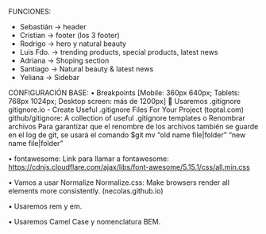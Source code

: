 FUNCIONES:

- Sebastián -> header
- Cristian -> footer (los 3 footer)
- Rodrigo -> hero y natural beauty
- Luis Fdo. -> trending products, special products, latest news
- Adriana -> Shoping section
- Santiago -> Natural beauty & latest news
- Yeliana -> Sidebar

CONFIGURACIÓN BASE:
• Breakpoints [Mobile: 360px 640px; Tablets: 768px 1024px; Desktop screen: más de 1200px]
 Usaremos .gitignore
gitignore.io - Create Useful .gitignore Files For Your Project (toptal.com)
github/gitignore: A collection of useful .gitignore templates
o Renombrar archivos
Para garantizar que el renombre de los archivos también se guarde en el log de git, se usará el comando $git mv “old name file|folder” “new name file|folder”

• fontawesome: Link para llamar a fontawesome:
https://cdnjs.cloudflare.com/ajax/libs/font-awesome/5.15.1/css/all.min.css

• Vamos a usar Normalize
Normalize.css: Make browsers render all elements more consistently. (necolas.github.io)

• Usaremos rem y em.

• Usaremos Camel Case y nomenclatura BEM.
